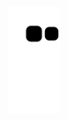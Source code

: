 <img src="https://github.com/Guimelez/Guimelez/raw/output/github-contribution-grid-snake.svg" alt="Snake animation" style="max-width: 100%;">
